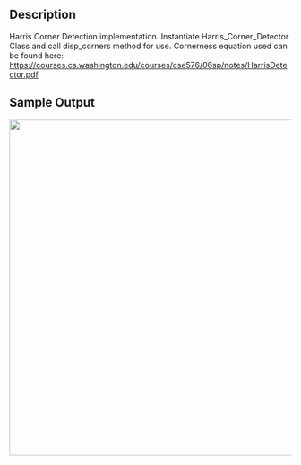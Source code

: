 
## Description

Harris Corner Detection implementation. Instantiate Harris_Corner_Detector Class and call disp_corners method for use. Cornerness equation used can be found here: https://courses.cs.washington.edu/courses/cse576/06sp/notes/HarrisDetector.pdf


## Sample Output

<table style="width:100%">
  <tr>
  <img src="https://github.com/mgamal96/Keypoint-Detection/blob/master/building_kps.jpg?raw=true" width="600">
  </tr>
</table>
